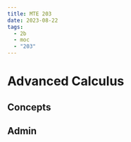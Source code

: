 ```yaml
---
title: MTE 203
date: 2023-08-22
tags:
  - 2b
  - moc
  - "203"
---
```


# Advanced Calculus

## Concepts


## Admin


